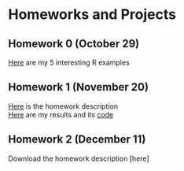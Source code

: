 # Homeworks and Projects

## Homework 0 (October 29)

[Here](files/example_homework_0.html) are my 5 interesting R examples

## Homework 1 (November 20)

[Here](files/HW1/IE582_Fall20_Homework1.pdf) is the homework description \
[Here](files/HW1/582HW1_alltasks.html) are my results and its [code](files/HW1/582HW1alltasks.ipynb)

## Homework 2 (December 11)
Download the homework description [here]
